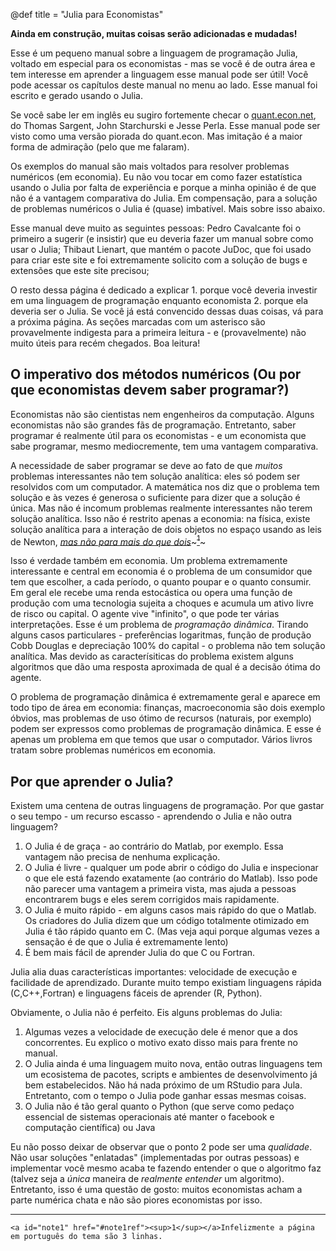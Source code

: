 @def title = "Julia para Economistas"

<!-- Note: by default hasmath == true and hascode == false. You can change this in
the config file by setting hasmath = false for instance and just setting it to true
where appropriate -->

**Ainda em construção, muitas coisas serão adicionadas e mudadas!**

Esse é um pequeno manual sobre a linguagem de programação Julia, voltado em especial para os economistas - mas se você é de outra área e tem interesse em aprender a linguagem esse manual pode ser útil! Você pode acessar os capítulos deste manual no menu ao lado. Esse manual foi escrito e gerado usando o Julia.

Se você sabe ler em inglês eu sugiro fortemente checar o [quant.econ.net](https://lectures.quantecon.org/jl/), do Thomas Sargent, John Starchurski e Jesse Perla. Esse manual pode ser visto como uma versão piorada do quant.econ. Mas imitação é a maior forma de admiração (pelo que me falaram).

Os exemplos do manual são mais voltados para resolver problemas numéricos (em economia). Eu não vou tocar em como fazer estatística usando o Julia por falta de experiência e porque a minha opinião é de que não é a vantagem comparativa do Julia. Em compensação, para a solução de problemas numéricos o Julia é (quase) imbatível. Mais sobre isso abaixo.

Esse manual deve muito as seguintes pessoas: Pedro Cavalcante foi o primeiro a sugerir (e insistir) que eu deveria fazer um manual sobre como usar o Julia; Thibaut Lienart, que mantém o pacote JuDoc, que foi usado para criar este site e foi extremamente solicito com a solução de bugs e extensões que este site precisou;

O resto dessa página é dedicado a explicar 1. porque você deveria investir em uma linguagem de programação enquanto economista 2. porque ela deveria ser o Julia. Se você já está convencido dessas duas coisas, vá para a próxima página. As seções marcadas com um asterisco são provavelmente indigesta para a primeira leitura - e (provavelmente) não muito úteis para recém chegados. Boa leitura!

## O imperativo dos métodos numéricos (Ou por que economistas devem saber programar?)

Economistas não são cientistas nem engenheiros da computação. Alguns economistas não são grandes fãs de programação. Entretanto, saber programar é realmente útil para os economistas - e um economista que sabe programar, mesmo mediocremente, tem uma vantagem comparativa.

A necessidade de saber programar se deve ao fato de que _muitos_ problemas interessantes não tem solução analítica: eles só podem ser resolvidos com um computador. A matemática nos diz que o problema tem solução e às vezes é generosa o suficiente para dizer que a solução é única. Mas não é incomum problemas realmente interessantes não terem solução analítica. Isso não é restrito apenas a economia: na física, existe solução analítica para a interação de dois objetos no espaço usando as leis de Newton, [_mas não para mais do que dois_](https://en.wikipedia.org/wiki/Three-body_problem)~~~<a href="#note1" id="note1ref"><sup>1</sup></a>~~~

Isso é verdade também em economia. Um problema extremamente interessante e central em economia é o problema de um consumidor que tem que escolher, a cada período, o quanto poupar e o quanto consumir. Em geral ele recebe uma renda estocástica ou opera uma função de produção com uma tecnologia sujeita a choques e acumula um ativo livre de risco ou capital. O agente vive "infinito", o que pode ter várias interpretações. Esse é um problema de _programação dinâmica_. Tirando alguns casos particulares - preferências logaritmas, função de produção Cobb Douglas e depreciação 100% do capital - o problema não tem solução analítica. Mas devido as caracterísiticas do problema existem alguns algoritmos que dão uma resposta aproximada de qual é a decisão ótima do agente.

O problema de programação dinâmica é extremamente geral e aparece em todo tipo de área em economia: finanças, macroeconomia são dois exemplo óbvios, mas problemas de uso ótimo de recursos (naturais, por exemplo) podem ser expressos como problemas de programação dinâmica. E esse é apenas um problema em que temos que usar o computador. Vários livros tratam sobre problemas numéricos em economia.

## Por que aprender o Julia?

Existem uma centena de outras linguagens de programação. Por que gastar o seu tempo - um recurso escasso -  aprendendo o Julia e não outra linguagem?

1. O Julia é de graça - ao contrário do Matlab, por exemplo. Essa vantagem não precisa de nenhuma explicação.
2. O Julia é livre - qualquer um pode abrir o código do Julia e inspecionar o que ele está fazendo exatamente (ao contrário do Matlab). Isso pode não parecer uma vantagem a primeira vista, mas ajuda a pessoas encontrarem bugs e eles serem corrigidos mais rapidamente.
3. O Julia é muito rápido - em alguns casos mais rápido do que o Matlab. Os criadores do Julia dizem que um código totalmente otimizado em Julia é tão rápido quanto em C. (Mas veja aqui porque algumas vezes a sensação é de que o Julia é extremamente lento)
4. É bem mais fácil de aprender Julia do que C ou Fortran.

Julia alia duas características importantes: velocidade de execução e facilidade de aprendizado. Durante muito tempo existiam linguagens rápida (C,C++,Fortran) e linguagens fáceis de aprender (R, Python).

Obviamente, o Julia não é perfeito. Eis alguns problemas do Julia:

1. Algumas vezes a velocidade de execução dele é menor que a dos concorrentes. Eu explico o motivo exato disso mais para frente no manual.
2. O Julia ainda é uma linguagem muito nova, então outras linguagens tem um ecosistema de pacotes, scripts e ambientes de desenvolvimento já bem estabelecidos. Não há nada próximo de um RStudio para Jula. Entretanto, com o tempo o Julia pode ganhar essas mesmas coisas.
3. O Julia não é tão geral quanto o Python (que serve como pedaço essencial de sistemas operacionais até manter o facebook e computação científica) ou Java

Eu não posso deixar de observar que o ponto 2 pode ser uma _qualidade_. Não usar soluções "enlatadas" (implementadas por outras pessoas) e implementar você mesmo acaba te fazendo entender o que o algoritmo faz (talvez seja a _única_ maneira de _realmente entender_ um algoritmo). Entretanto, isso é uma questão de gosto: muitos economistas acham a parte numérica chata e não são piores economistas por isso.

-----

~~~
<a id="note1" href="#note1ref"><sup>1</sup></a>Infelizmente a página em português do tema são 3 linhas.
~~~

